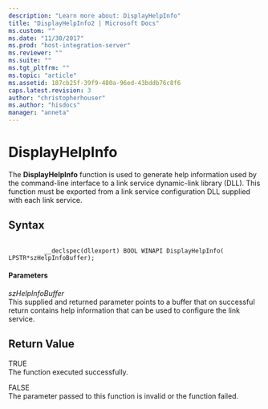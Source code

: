 ```yaml
---
description: "Learn more about: DisplayHelpInfo"
title: "DisplayHelpInfo2 | Microsoft Docs"
ms.custom: ""
ms.date: "11/30/2017"
ms.prod: "host-integration-server"
ms.reviewer: ""
ms.suite: ""
ms.tgt_pltfrm: ""
ms.topic: "article"
ms.assetid: 187cb25f-39f9-480a-96ed-43bddb76c8f6
caps.latest.revision: 3
author: "christopherhouser"
ms.author: "hisdocs"
manager: "anneta"
---
```

# DisplayHelpInfo
The **DisplayHelpInfo** function is used to generate help information used by the command-line interface to a link service dynamic-link library (DLL). This function must be exported from a link service configuration DLL supplied with each link service.  
  
## Syntax  
  
```  
  
          __declspec(dllexport) BOOL WINAPI DisplayHelpInfo(   
LPSTR*szHelpInfoBuffer);  
```  
  
#### Parameters  
 *szHelpInfoBuffer*  
 This supplied and returned parameter points to a buffer that on successful return contains help information that can be used to configure the link service.  
  
## Return Value  
 TRUE  
 The function executed successfully.  
  
 FALSE  
 The parameter passed to this function is invalid or the function failed.
